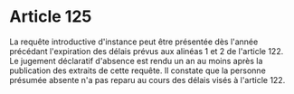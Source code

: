 # Article 125

La requête introductive d'instance peut être présentée dès l'année précédant l'expiration des délais prévus aux alinéas 1 et 2 de l'article 122. Le jugement déclaratif d'absence est rendu un an au moins après la publication des extraits de cette requête. Il constate que la personne présumée absente n'a pas reparu au cours des délais visés à l'article 122.
